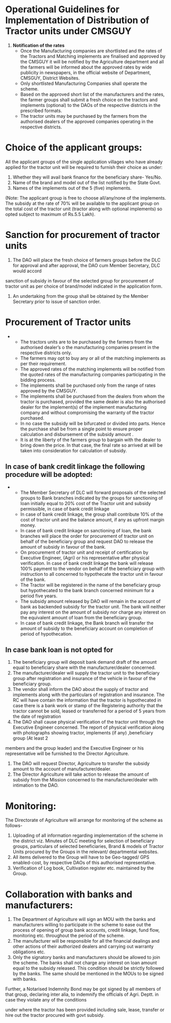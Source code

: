# Operational Guidelines for Implementation of Distribution of Tractor units under CMSGUY

1.  **Notification of the rates**
    *   Once the Manufacturing companies are shortlisted and the rates of the Tractors and Matching implements are finalised and approved by the CMSGUY it will be notified by the Agriculture department and all the farmers will be informed about the approved rates by wide publicity in newspapers, in the official website of Department, CMSGUY, District Websites.
    *   Only shortlisted Manufacturing Companies shall operate the scheme.
    *   Based on the approved short list of the manufacturers and the rates, the farmer groups shall submit a fresh choice on the tractors and implements (optional) to the DAOs of the respective districts in the prescribed formats.
    *   The tractor units may be purchased by the farmers from the authorised dealers of the approved companies operating in the respective districts.

# Choice of the applicant groups:

All the applicant groups of the single application villages who have already applied for the tractor unit will be required to furnish their choice as under:

1.  Whether they will avail bank finance for the beneficiary share- Yes/No.
2.  Name of the brand and model out of the list notified by the State Govt.
3.  Names of the implements out of the 5 (five) implements.

(Note: The applicant group is free to choose all/any/none of the implements. The subsidy at the rate of 70% will be available to the applicant group on the total cost of the tractor unit (tractor along with optional implements) so opted subject to maximum of Rs.5.5 Lakh).

# Sanction for procurement of tractor units

1.  The DAO will place the fresh choice of farmers groups before the DLC for approval and after approval, the DAO cum Member Secretary, DLC would accord

sanction of subsidy in favour of the selected group for procurement of tractor unit as per choice of brand/model indicated in the application form.

1.  An undertaking from the group shall be obtained by the Member Secretary prior to issue of sanction order.

# Procurement of Tractor units

*   *   The tractors units are to be purchased by the farmers from the authorised dealer’s o the manufacturing companies present in the respective districts only.
    *   The farmers may opt to buy any or all of the matching implements as per their requirement.
    *   The approved rates of the matching implements will be notified from the quoted rates of the manufacturing companies participating in the bidding process.
    *   The implements shall be purchased only from the range of rates approved by the CMSGUY.
    *   The implements shall be purchased from the dealers from whom the tractor is purchased, provided the same dealer is also the authorised dealer for the implement(s) of the implement manufacturing company and without compromising the warranty of the tractor purchased.
    *   In no case the subsidy will be bifurcated or divided into parts. Hence the purchase shall be from a single point to ensure proper calculation and disbursement of the subsidy amount .
    *   It is at the liberty of the farmers group to bargain with the dealer to bring down the price. In that case, the final rate so arrived at will be taken into consideration for calculation of subsidy.

## In case of bank credit linkage the following procedure will be adopted:

*   *   The Member Secretary of DLC will forward proposals of the selected groups to Bank branches indicated by the groups for sanctioning of loan initially equal to 20% cost of the Tractor unit and subsidy permissible, in case of bank credit linkage
    *   In case of bank credit linkage, the group shall contribute 10% of the cost of tractor unit and the balance amount, if any as upfront margin money.
    *   In case of bank credit linkage on sanctioning of loan, the bank branches will place the order for procurement of tractor unit on behalf of the beneficiary group and request DAO to release the amount of subsidy in favour of the bank.
    *   On procurement of tractor unit and receipt of certification by Executive Engineer, (Agri) or his representative after physical verification. In case of bank credit linkage the bank will release 100% payment to the vendor on behalf of the beneficiary group with instruction to all concerned to hypothecate the tractor unit in favour of the bank.
    *   The Tractor will be registered in the name of the beneficiary group but hypothecated to the bank branch concerned minimum for a period five years.
    *   The subsidy amount released by DAO will remain in the account of bank as backended subsidy for the tractor unit. The bank will neither pay any interest on the amount of subsidy nor charge any interest on the equivalent amount of loan from the beneficiary group.
    *   In case of bank credit linkage, the Bank branch will transfer the amount of subsidy to the beneficiary account on completion of period of hypothecation.

## In case bank loan is not opted for

1.  The beneficiary group will deposit bank demand draft of the amount equal to beneficiary share with the manufacturer/dealer concerned.
2.  The manufacturer/dealer will supply the tractor unit to the beneficiary group after registration and insurance of the vehicle in favour of the beneficiary group.
3.  The vendor shall inform the DAO about the supply of tractor and implements along with the particulars of registration and insurance. The RC will have contain the information that the tractor is hypothecated in case there is a bank work or stamp of the Registering authority that the tractor cannot be sold, leased or transferred for a period of 5 years from the date of registration
4.  The DAO shall cause physical verification of the tractor unit through the Executive Engineer concerned. The report of physical verification along with photographs showing tractor, implements (if any) ,beneficiary group (At least 2

members and the group leader) and the Executive Engineer or his representative will be furnished to the Director Agriculture.

1.  The DAO will request Director, Agriculture to transfer the subsidy amount to the account of manufacturer/dealer.
2.  The Director Agriculture will take action to release the amount of subsidy from the Mission concerned to the manufacturer/dealer with intimation to the DAO.

# Monitoring:

The Directorate of Agriculture will arrange for monitoring of the scheme as follows-

1.  Uploading of all information regarding implementation of the scheme in the district viz. Minutes of DLC meeting for selection of beneficiary groups, particulars of selected beneficiaries, Brand & models of Tractor Units procured by the Groups in the relevant/ departmental websites.
2.  All items delivered to the Group will have to be Geo-tagged/ GPS enabled-cost, by respective DAOs of this authorised representative.
3.  Verification of Log book, Cultivation register etc. maintained by the Group.

# Collaboration with banks and manufacturers:

1.  The Department of Agriculture will sign an MOU with the banks and manufacturers willing to participate in the scheme to ease out the process of opening of group bank accounts, credit linkage, fund flow, monitoring etc. throughout the period of the scheme.
2.  The manufacturer will be responsible for all the financial dealings and other actions of their authorized dealers and carrying out warranty obligations etc.
3.  Only the signatory banks and manufacturers should be allowed to join the scheme. The banks shall not charge any interest on loan amount equal to the subsidy released. This condition should be strictly followed by the banks. The same should be mentioned in the MOUs to be signed with banks.

Further, a Notarised Indemnity Bond may be got signed by all members of that group, declaring inter alia, to indemnify the officials of Agri. Deptt. in case they violate any of the conditions

under where the tractor has been provided including sale, lease, transfer or hire out the tractor procured with govt subsidy.